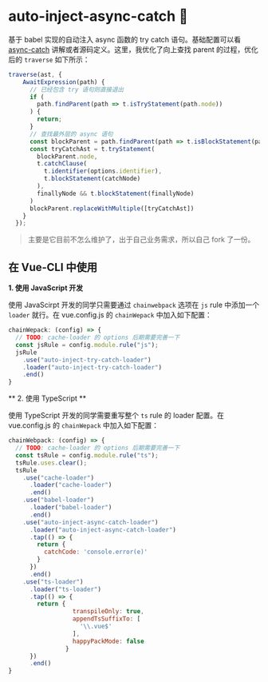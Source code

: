 # auto-inject-async-catch 🚀

基于 babel 实现的自动注入 async 函数的 try catch 语句。基础配置可以看 [async-catch](https://github.com/yeyan1996/async-catch-loader) 讲解或者源码定义。这里，我优化了向上查找 parent 的过程，优化后的 `traverse` 如下所示：

```javascript
traverse(ast, {
    AwaitExpression(path) {
      // 已经包含 try 语句则直接退出
      if (
        path.findParent(path => t.isTryStatement(path.node))
      ) {
        return;
      }
      // 查找最外层的 async 语句
      const blockParent = path.findParent(path => t.isBlockStatement(path.node))
      const tryCatchAst = t.tryStatement(
        blockParent.node,
        t.catchClause(
          t.identifier(options.identifier),
          t.blockStatement(catchNode)
        ),
        finallyNode && t.blockStatement(finallyNode)
      )
      blockParent.replaceWithMultiple([tryCatchAst])
    }
  });
```

> 主要是它目前不怎么维护了，出于自己业务需求，所以自己 fork 了一份。

## 在 Vue-CLI 中使用

**1. 使用 JavaScript 开发**

使用 JavaScirpt 开发的同学只需要通过 `chainwebpack` 选项在 `js` rule 中添加一个 `loader` 就行。在 vue.config.js 的 `chainWepack` 中加入如下配置：
```javascript
chainWepack: (config) => {
  // TODO: cache-loader 的 options 后期需要完善一下
  const jsRule = config.module.rule("js");
  jsRule
    .use("auto-inject-try-catch-loader")
    .loader("auto-inject-try-catch-loader")
    .end()
}
```

** 2. 使用 TypeScript **

使用 TypeScript 开发的同学需要重写整个 `ts` rule 的 loader 配置。在 vue.config.js 的 `chainWepack` 中加入如下配置：
```javascript
chainWebpack: (config) => {
  // TODO: cache-loader 的 options 后期需要完善一下
  const tsRule = config.module.rule("ts");
  tsRule.uses.clear();
  tsRule
    .use("cache-loader")
      .loader("cache-loader")
      .end()
    .use("babel-loader")
      .loader("babel-loader")
      .end()
    .use("auto-inject-async-catch-loader")
      .loader("auto-inject-async-catch-loader")
      .tap(() => {
        return {
          catchCode: 'console.error(e)'
        }
      })
      .end()
    .use("ts-loader")
      .loader("ts-loader")
      .tap(() => {
        return {
                  transpileOnly: true,
                  appendTsSuffixTo: [
                    '\\.vue$'
                  ],
                  happyPackMode: false
                }
      })
      .end()
}
```
